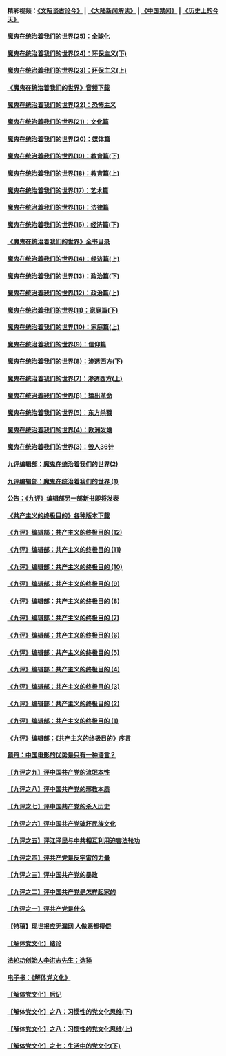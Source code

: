 #### 精彩视频：[《文昭谈古论今》](https://github.com/gfw-breaker/wenzhao/blob/master/README.md?t=11171231) | [《大陆新闻解读》](https://github.com/gfw-breaker/ntdtv-comedy/blob/master/README.md?t=11171231) | [《中国禁闻》](https://github.com/gfw-breaker/ntdtv-news/blob/master/README.md?t=11171231) | [《历史上的今天》](https://github.com/gfw-breaker/today-in-history/blob/master/README.md?t=11171231) 

#### [魔鬼在统治着我们的世界(25)：全球化](../pages/nsc422/n10788205.md?t=11171231) 

#### [魔鬼在统治着我们的世界(24)：环保主义(下)](../pages/nsc422/n10695307.md?t=11171231) 

#### [魔鬼在统治着我们的世界(23)：环保主义(上)](../pages/nsc422/n10688613.md?t=11171231) 

#### [《魔鬼在统治着我们的世界》音频下载](../pages/nsc422/n10635553.md?t=11171231) 

#### [魔鬼在统治着我们的世界(22)：恐怖主义](../pages/nsc422/n10614727.md?t=11171231) 

#### [魔鬼在统治着我们的世界(21)：文化篇](../pages/nsc422/n10597706.md?t=11171231) 

#### [魔鬼在统治着我们的世界(20)：媒体篇](../pages/nsc422/n10586579.md?t=11171231) 

#### [魔鬼在统治着我们的世界(19)：教育篇(下)](../pages/nsc422/n10564808.md?t=11171231) 

#### [魔鬼在统治着我们的世界(18)：教育篇(上)](../pages/nsc422/n10526970.md?t=11171231) 

#### [魔鬼在统治着我们的世界(17)：艺术篇](../pages/nsc422/n10499093.md?t=11171231) 

#### [魔鬼在统治着我们的世界(16)：法律篇](../pages/nsc422/n10485969.md?t=11171231) 

#### [魔鬼在统治着我们的世界(15)：经济篇(下)](../pages/nsc422/n10469975.md?t=11171231) 

#### [《魔鬼在统治着我们的世界》全书目录](../pages/nsc422/n10464261.md?t=11171231) 

#### [魔鬼在统治着我们的世界(14)：经济篇(上)](../pages/nsc422/n10457370.md?t=11171231) 

#### [魔鬼在统治着我们的世界(13)：政治篇(下)](../pages/nsc422/n10448270.md?t=11171231) 

#### [魔鬼在统治着我们的世界(12)：政治篇(上)](../pages/nsc422/n10444576.md?t=11171231) 

#### [魔鬼在统治着我们的世界(11)：家庭篇(下)](../pages/nsc422/n10440961.md?t=11171231) 

#### [魔鬼在统治着我们的世界(10)：家庭篇(上)](../pages/nsc422/n10435448.md?t=11171231) 

#### [魔鬼在统治着我们的世界(9)：信仰篇](../pages/nsc422/n10432159.md?t=11171231) 

#### [魔鬼在统治着我们的世界(8)：渗透西方(下)](../pages/nsc422/n10429603.md?t=11171231) 

#### [魔鬼在统治着我们的世界(7)：渗透西方(上)](../pages/nsc422/n10426013.md?t=11171231) 

#### [魔鬼在统治着我们的世界(6)：输出革命](../pages/nsc422/n10421536.md?t=11171231) 

#### [魔鬼在统治着我们的世界(5)：东方杀戮](../pages/nsc422/n10417707.md?t=11171231) 

#### [魔鬼在统治着我们的世界(4)：欧洲发端](../pages/nsc422/n10414890.md?t=11171231) 

#### [魔鬼在统治着我们的世界(3)：毁人36计](../pages/nsc422/n10411583.md?t=11171231) 

#### [九评编辑部：魔鬼在统治着我们的世界(2)](../pages/nsc422/n10410036.md?t=11171231) 

#### [九评编辑部：魔鬼在统治着我们的世界 (1)](../pages/nsc422/n10406825.md?t=11171231) 

#### [公告：《九评》编辑部另一部新书即将发表](../pages/nsc422/n10405104.md?t=11171231) 

#### [《共产主义的终极目的》各种版本下载](../pages/nsc422/n10022138.md?t=11171231) 

#### [《九评》编辑部：共产主义的终极目的 (12)](../pages/nsc422/n9933272.md?t=11171231) 

#### [《九评》编辑部：共产主义的终极目的 (11)](../pages/nsc422/n9924973.md?t=11171231) 

#### [《九评》编辑部：共产主义的终极目的 (10)](../pages/nsc422/n9920883.md?t=11171231) 

#### [《九评》编辑部：共产主义的终极目的 (9)](../pages/nsc422/n9916363.md?t=11171231) 

#### [《九评》编辑部：共产主义的终极目的 (8)](../pages/nsc422/n9912488.md?t=11171231) 

#### [《九评》编辑部：共产主义的终极目的 (7)](../pages/nsc422/n9901176.md?t=11171231) 

#### [《九评》编辑部：共产主义的终极目的 (6)](../pages/nsc422/n9899359.md?t=11171231) 

#### [《九评》编辑部：共产主义的终极目的 (5)](../pages/nsc422/n9893174.md?t=11171231) 

#### [《九评》编辑部：共产主义的终极目的 (4)](../pages/nsc422/n9891246.md?t=11171231) 

#### [《九评》编辑部：共产主义的终极目的 (3)](../pages/nsc422/n9879879.md?t=11171231) 

#### [《九评》编辑部：共产主义的终极目的 (2)](../pages/nsc422/n9876205.md?t=11171231) 

#### [《九评》编辑部：共产主义的终极目的 (1)](../pages/nsc422/n9865857.md?t=11171231) 

#### [《九评》编辑部：《共产主义的终极目的》序言](../pages/nsc422/n9862666.md?t=11171231) 

#### [颜丹：中国电影的优势是只有一种语言？](../pages/nsc422/n9583062.md?t=11171231) 

#### [【九评之九】评中国共产党的流氓本性](../pages/nsc422/n737542.md?t=11171231) 

#### [【九评之八】评中国共产党的邪教本质](../pages/nsc422/n735942.md?t=11171231) 

#### [【九评之七】评中国共产党的杀人历史](../pages/nsc422/n733806.md?t=11171231) 

#### [【九评之六】评中国共产党破坏民族文化](../pages/nsc422/n731667.md?t=11171231) 

#### [【九评之五】评江泽民与中共相互利用迫害法轮功](../pages/nsc422/n730058.md?t=11171231) 

#### [【九评之四】评共产党是反宇宙的力量](../pages/nsc422/n727814.md?t=11171231) 

#### [【九评之三】评中国共产党的暴政](../pages/nsc422/n725597.md?t=11171231) 

#### [【九评之二】评中国共产党是怎样起家的](../pages/nsc422/n723946.md?t=11171231) 

#### [【九评之一】评共产党是什么](../pages/nsc422/n722529.md?t=11171231) 

#### [【特稿】现世报应无漏网 人做恶都得偿](../pages/nsc422/n4215167.md?t=11171231) 

#### [【解体党文化】绪论](../pages/nsc422/n1449356.md?t=11171231) 

#### [法轮功创始人李洪志先生：选择](../pages/nsc422/n3580738.md?t=11171231) 

#### [电子书：《解体党文化》](../pages/nsc422/n1573484.md?t=11171231) 

#### [【解体党文化】后记](../pages/nsc422/n1531999.md?t=11171231) 

#### [【解体党文化】之八：习惯性的党文化思维(下)](../pages/nsc422/n1526477.md?t=11171231) 

#### [【解体党文化】之八：习惯性的党文化思维(上)](../pages/nsc422/n1520631.md?t=11171231) 

#### [【解体党文化】之七：生活中的党文化(下)](../pages/nsc422/n1513446.md?t=11171231) 

